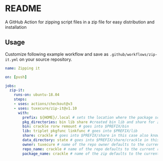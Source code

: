 # README

A GitHub Action for zipping script files in a zip file for easy distribution and installation

## Usage

Customize following example workflow and save as `.github/workflows/zip-it.yml` on your source repository.


```yaml
name: Zipping it

on: [push]

jobs:
  zip-it:
    runs-on: ubuntu-18.04
    steps:
    - uses: actions/checkout@v3
    - uses: tuxecure/zip-it@v1.10
      with:
        prefix: ${HOME}/.local # sets the location where the package script will extract the files to.
        pkg_directories: bin lib share #created bin lib and share for zipping
        bin: crackle rorw remount # goes into $PREFIX/bin
        lib: triplet pkgfunc linkfunc # goes into $PREFIX/lib
        share: crackle # goes into $PREFIX/share in this case also known as $XDG_DATA_HOME
        data_directory: state # goes into $PREFIX/share/crackle in this case also known as $XDG_DATA_HOME/crackle
        owner: tuxecure # name of the repo owner defaults to the current repo owner
        repo_name: crackle # name of the repo defaults to the current repo name
        package_name: crackle # name of the zip defaults to the current repo name
```
